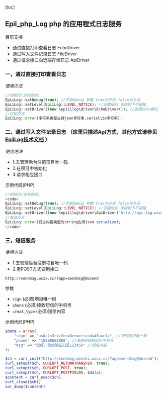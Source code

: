 [toc]
## Epii_php_Log php 的应用程式日志服务

目前支持

- 通过直接打印查看日志 EchoDriver
- 通过写入文件记录日志 FileDriver
- 通过请求接口向远端存储日志 ApiDriver

### 一，通过直接打印查看日志

*使用方法*

```php
//初始化(全局有效)
EpiiLog::setDebug(true); //开启debug 参数 true为开启 false为关闭
EpiiLog::setLevel(EpiiLog::LEVEL_NOTICE); //设置级别 该级别下不报错
EpiiLog::setDriver((new \epii\log\driver\EchoDriver()); //选择Echo模式
//打印日志
EpiiLog::error(字符串类型支持json字符串,serialize字符串);
```


### 二，通过写入文件记录日志 （这里只描述Api方式，其他方式请参见 [EpiiLog技术文档](https://www.kancloud.cn/rlr123654/epiiadmin-php) ）

*使用方法*

- 1.去管理后台注册项目唯一码
- 2.在项目中初始化
- 3.请求相应接口

示例代码(PHP)

```php
//初始化(全局有效)
<code>
EpiiLog::setDebug(true); //开启debug 参数 true为开启 false为关闭
EpiiLog::setLevel(EpiiLog::LEVEL_NOTICE); //设置级别 该级别下不报错
EpiiLog::setDriver((new \epii\log\driver\ApiDriver('http://api.log.wszx.cc/?app=getlog@get',['sign' => 项目唯一码])));
//发送日志
EpiiLog::error(日志内容类型为string支持json serialize);
</code>
```

### 三，短信服务

*使用方法*

- 1.去管理后台注册项目唯一码
- 2.用POST方式调用接口

~~~
http://sendmsg.wszx.cc/?app=sendmsg@dosend
~~~

参数
- `sign` (必须)项目唯一码
- `phone` (必须)接收短信的手机号
- `creat_type` (必须)短信内容

示例代码(PHP)

```php
$data = array(
    "sign" => "asda2s3cxz2erw3erwerzasda45axc1p", //您的项目唯一码
    "phone" => "18888888888", //发送短信的目标手机号
    "msg" => "您好，您的验证码是123456" //短信内容
);

$ch = curl_init("http://sendmsg.wenshi.wszx.cc/?app=sendmsg@dosend");
curl_setopt($ch, CURLOPT_RETURNTRANSFER, true);
curl_setopt($ch, CURLOPT_POST, true);
curl_setopt($ch, CURLOPT_POSTFIELDS, $data);
$content = curl_exec($ch);
curl_close($ch);
var_dump($content)
```